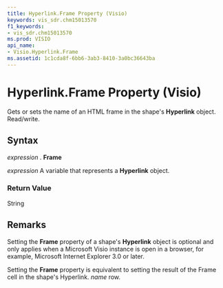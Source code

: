 ```yaml
---
title: Hyperlink.Frame Property (Visio)
keywords: vis_sdr.chm15013570
f1_keywords:
- vis_sdr.chm15013570
ms.prod: VISIO
api_name:
- Visio.Hyperlink.Frame
ms.assetid: 1c1cda8f-6bb6-3ab3-8410-3a0bc36643ba
---
```



# Hyperlink.Frame Property (Visio)

Gets or sets the name of an HTML frame in the shape's  **Hyperlink** object. Read/write.


## Syntax

 _expression_ . **Frame**

 _expression_ A variable that represents a **Hyperlink** object.


### Return Value

String


## Remarks

Setting the  **Frame** property of a shape's **Hyperlink** object is optional and only applies when a Microsoft Visio instance is open in a browser, for example, Microsoft Internet Explorer 3.0 or later.

Setting the  **Frame** property is equivalent to setting the result of the Frame cell in the shape's Hyperlink. _name_ row.


